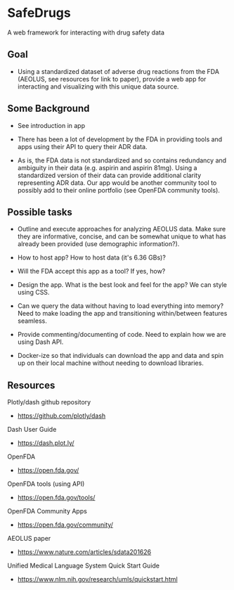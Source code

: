 # SafeDrugs

A web framework for interacting with drug safety data

## Goal

- Using a standardized dataset of adverse drug reactions from the FDA (AEOLUS, see resources for link to paper), provide a web app for interacting and visualizing with this unique data source. 

## Some Background

- See introduction in app

- There has been a lot of development by the FDA in providing tools and apps using their API to query their ADR data. 

- As is, the FDA data is not standardized and so contains redundancy and ambiguity in their data (e.g. aspirin and aspirin 81mg). Using a standardized version of their data can provide additional clarity representing ADR data. Our app would be another community tool to possibly add to their online portfolio (see OpenFDA community tools). 

## Possible tasks

- Outline and execute approaches for analyzing AEOLUS data. Make sure they are informative, concise, and can be somewhat unique to what has already been provided (use demographic information?). 

- How to host app? How to host data (it's 6.36 GBs)? 

- Will the FDA accept this app as a tool? If yes, how?

- Design the app. What is the best look and feel for the app? We can style using CSS.

- Can we query the data without having to load everything into memory? Need to make loading the app and transitioning within/between features seamless.

- Provide commenting/documenting of code. Need to explain how we are using Dash API. 

- Docker-ize so that individuals can download the app and data and spin up on their local machine without needing to download libraries. 

## Resources

Plotly/dash github repository

- https://github.com/plotly/dash

Dash User Guide

- https://dash.plot.ly/

OpenFDA

- https://open.fda.gov/

OpenFDA tools (using API)

- https://open.fda.gov/tools/

OpenFDA Community Apps

- https://open.fda.gov/community/

AEOLUS paper

- https://www.nature.com/articles/sdata201626

Unified Medical Language System Quick Start Guide

- https://www.nlm.nih.gov/research/umls/quickstart.html
